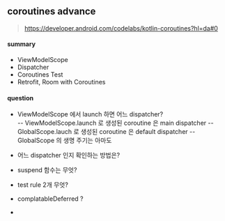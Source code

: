 


## coroutines advance

> https://developer.android.com/codelabs/kotlin-coroutines?hl=da#0

#### summary
- ViewModelScope
- Dispatcher
- Coroutines Test
- Retrofit, Room with Coroutines


#### question

- ViewModelScope 에서 launch 하면 어느 dispatcher?  
-- ViewModelScope.launch 로 생성된 coroutine 은 main dispatcher
-- GlobalScope.lauch 로 생성된 coroutine 은 default dispatcher
-- GlobalScope 의 생명 주기는 아마도 

- 어느 dispatcher 인지 확인하는 방법은?

- suspend 함수는 무엇?

- test rule 2개 무엇?

- complatableDeferred ?
- 
<!--stackedit_data:
eyJoaXN0b3J5IjpbLTUzNzU1NDk2OSwtMTY1NjA3MTA2MCw4Nz
cyMTUzMjgsMTg2NTA3NTg5LC0xMDY0Mzc5OTEwXX0=
-->